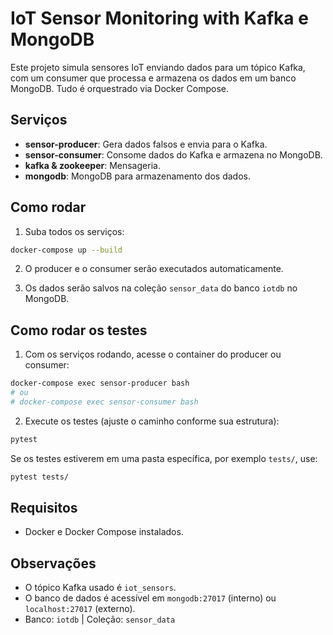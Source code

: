 # IoT Sensor Monitoring with Kafka e MongoDB

Este projeto simula sensores IoT enviando dados para um tópico Kafka, com um consumer que processa e armazena os dados em um banco MongoDB. Tudo é orquestrado via Docker Compose.

## Serviços
- **sensor-producer**: Gera dados falsos e envia para o Kafka.
- **sensor-consumer**: Consome dados do Kafka e armazena no MongoDB.
- **kafka & zookeeper**: Mensageria.
- **mongodb**: MongoDB para armazenamento dos dados.

## Como rodar

1. Suba todos os serviços:

```sh
docker-compose up --build
```

2. O producer e o consumer serão executados automaticamente.

3. Os dados serão salvos na coleção `sensor_data` do banco `iotdb` no MongoDB.

## Como rodar os testes

1. Com os serviços rodando, acesse o container do producer ou consumer:

```sh
docker-compose exec sensor-producer bash
# ou
# docker-compose exec sensor-consumer bash
```

2. Execute os testes (ajuste o caminho conforme sua estrutura):

```sh
pytest
```

Se os testes estiverem em uma pasta específica, por exemplo `tests/`, use:

```sh
pytest tests/
```

## Requisitos
- Docker e Docker Compose instalados.

## Observações
- O tópico Kafka usado é `iot_sensors`.
- O banco de dados é acessível em `mongodb:27017` (interno) ou `localhost:27017` (externo).
- Banco: `iotdb` | Coleção: `sensor_data`
